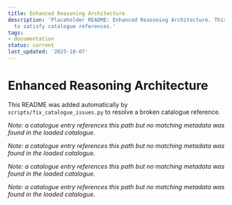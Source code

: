 ```yaml
---
title: Enhanced Reasoning Architecture
description: 'Placeholder README: Enhanced Reasoning Architecture. This file was auto-generated
  to satisfy catalogue references.'
tags:
- documentation
status: current
last_updated: '2025-10-07'
---
```


# Enhanced Reasoning Architecture

This README was added automatically by `scripts/fix_catalogue_issues.py` to resolve a broken catalogue reference.

*Note: a catalogue entry references this path but no matching metadata was found in the loaded catalogue.*

*Note: a catalogue entry references this path but no matching metadata was found in the loaded catalogue.*

*Note: a catalogue entry references this path but no matching metadata was found in the loaded catalogue.*

*Note: a catalogue entry references this path but no matching metadata was found in the loaded catalogue.*
